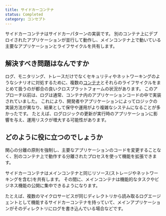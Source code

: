 ```yaml
---
title: サイドカーコンテナ
status: Completed
category: コンセプト
---
```


サイドカーコンテナはサイドカーパターンの実装です。
別のコンテナ上にデプロイされたアプリケーションが並行して動作し、メインコンテナ上で動いている主要なアプリケーションとライフサイクルを共有します。

## 解決すべき問題はなんですか

ログ、モニタリング、トレースだけでなくセキュリティやネットワーキングのようなシナリオに対処するために、複数の[コンテナ](/ja/container/)とそれらのライフサイクルをまとめて扱うのが都合の良いクロスプラットフォームの状況があります。
このアプローチ以前は、ログは通常、コンテナ内のアプリケーションコードの中で実装されていました。
これにより、開発者やアプリケーションによってロジックの実装方法が異なり、結果として保守や運用がより複雑なシステムになることが多かったです。
たとえば、ログロジックの更新が実行時のアプリケーションに影響を与え、運用リスクが増大する可能性があります。

## どのように役に立つのでしょうか

関心の分離の原則を強制し、主要なアプリケーションのコードを変更することなく、別のコンテナ上で動作する分離されたプロセスを使って機能を拡張できます。

サイドカーコンテナはメインコンテナと同じリソース(ストレージやネットワーキングを含む)を共有します。
その間に、メインコンテナは機能的なタスクやビジネス機能の公開に集中できるようになります。

たとえば、複数のマイクロサービスが同じディレクトリから読み取るログエージェントとして機能するサイドカーコンテナを持っていて、メインアプリケーションがそのディレクトリにログを書き込んでいる場合などです。
